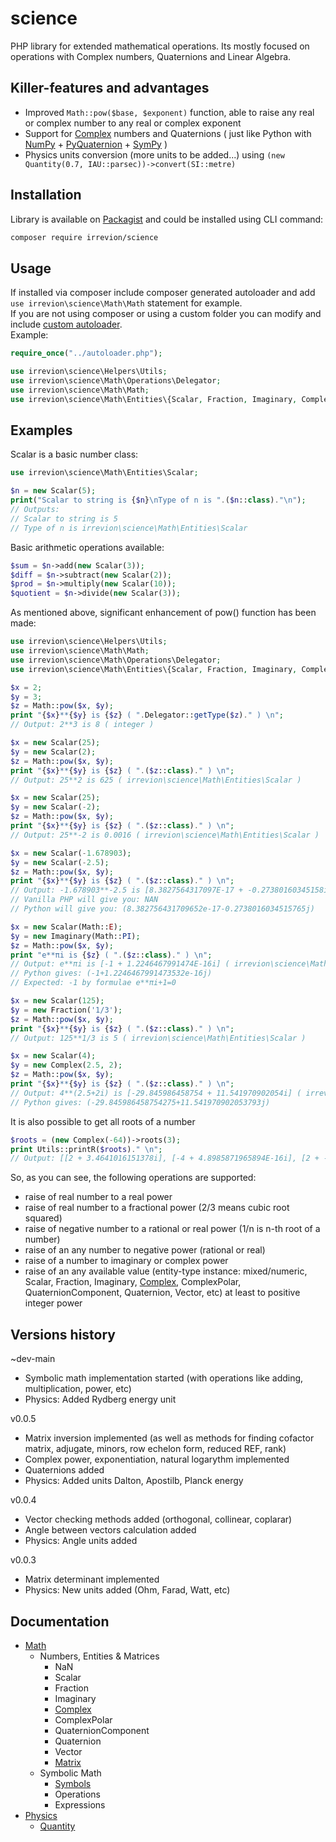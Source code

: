# science
PHP library for extended mathematical operations. Its mostly focused on operations with Complex numbers, Quaternions and Linear Algebra.

## Killer-features and advantages
- Improved `Math::pow($base, $exponent)` function, able to raise any real or complex number to any real or complex exponent
- Support for [Complex](docs/Math/Entities/Complex.md) numbers and Quaternions ( just like Python with [NumPy](https://numpy.org/) + [PyQuaternion](http://kieranwynn.github.io/pyquaternion/) + [SymPy](https://www.sympy.org/) )
- Physics units conversion (more units to be added...) using `(new Quantity(0.7, IAU::parsec))->convert(SI::metre)`

## Installation
Library is available on [Packagist](https://packagist.org/packages/irrevion/science) and could be installed using CLI command:
```bash
composer require irrevion/science
```

## Usage
If installed via composer include composer generated autoloader and add `use irrevion\science\Math\Math` statement for example.  
If you are not using composer or using a custom folder you can modify and include [custom autoloader](https://github.com/irrevion/science/blob/main/dev/autoloader.php).  
Example:
```php
require_once("../autoloader.php");

use irrevion\science\Helpers\Utils;
use irrevion\science\Math\Operations\Delegator;
use irrevion\science\Math\Math;
use irrevion\science\Math\Entities\{Scalar, Fraction, Imaginary, Complex};
```

## Examples
Scalar is a basic number class:
```php
use irrevion\science\Math\Entities\Scalar;

$n = new Scalar(5);
print("Scalar to string is {$n}\nType of n is ".($n::class)."\n");
// Outputs:
// Scalar to string is 5
// Type of n is irrevion\science\Math\Entities\Scalar
```
Basic arithmetic operations available:
```php
$sum = $n->add(new Scalar(3));
$diff = $n->subtract(new Scalar(2));
$prod = $n->multiply(new Scalar(10));
$quotient = $n->divide(new Scalar(3));
```
As mentioned above, significant enhancement of pow() function has been made:
```php
use irrevion\science\Helpers\Utils;
use irrevion\science\Math\Math;
use irrevion\science\Math\Operations\Delegator;
use irrevion\science\Math\Entities\{Scalar, Fraction, Imaginary, Complex};

$x = 2;
$y = 3;
$z = Math::pow($x, $y);
print "{$x}**{$y} is {$z} ( ".Delegator::getType($z)." ) \n";
// Output: 2**3 is 8 ( integer )

$x = new Scalar(25);
$y = new Scalar(2);
$z = Math::pow($x, $y);
print "{$x}**{$y} is {$z} ( ".($z::class)." ) \n";
// Output: 25**2 is 625 ( irrevion\science\Math\Entities\Scalar )

$x = new Scalar(25);
$y = new Scalar(-2);
$z = Math::pow($x, $y);
print "{$x}**{$y} is {$z} ( ".($z::class)." ) \n";
// Output: 25**-2 is 0.0016 ( irrevion\science\Math\Entities\Scalar )

$x = new Scalar(-1.678903);
$y = new Scalar(-2.5);
$z = Math::pow($x, $y);
print "{$x}**{$y} is {$z} ( ".($z::class)." ) \n";
// Output: -1.678903**-2.5 is [8.3827564317097E-17 + -0.27380160345158i] ( irrevion\science\Math\Entities\Complex )
// Vanilla PHP will give you: NAN
// Python will give you: (8.382756431709652e-17-0.2738016034515765j)

$x = new Scalar(Math::E);
$y = new Imaginary(Math::PI);
$z = Math::pow($x, $y);
print "e**πi is {$z} ( ".($z::class)." ) \n";
// Output: e**πi is [-1 + 1.2246467991474E-16i] ( irrevion\science\Math\Entities\Complex )
// Python gives: (-1+1.2246467991473532e-16j)
// Expected: -1 by formulae e**πi+1=0

$x = new Scalar(125);
$y = new Fraction('1/3');
$z = Math::pow($x, $y);
print "{$x}**{$y} is {$z} ( ".($z::class)." ) \n";
// Output: 125**1/3 is 5 ( irrevion\science\Math\Entities\Scalar )

$x = new Scalar(4);
$y = new Complex(2.5, 2);
$z = Math::pow($x, $y);
print "{$x}**{$y} is {$z} ( ".($z::class)." ) \n";
// Output: 4**(2.5+2i) is [-29.845986458754 + 11.541970902054i] ( irrevion\science\Math\Entities\Complex )
// Python gives: (-29.845986458754275+11.541970902053793j)
```
It is also possible to get all roots of a number
```php
$roots = (new Complex(-64))->roots(3);
print Utils::printR($roots)." \n";
// Output: [[2 + 3.4641016151378i], [-4 + 4.8985871965894E-16i], [2 + -3.4641016151378i]]
```
So, as you can see, the following operations are supported:
- raise of real number to a real power
- raise of real number to a fractional power (2/3 means cubic root squared)
- raise of negative number to a rational or real power (1/n is n-th root of a number)
- raise of an any number to negative power (rational or real)
- raise of a number to imaginary or complex power
- raise of an any available value (entity-type instance: mixed/numeric, Scalar, Fraction, Imaginary, [Complex](docs/Math/Entities/Complex.md), ComplexPolar, QuaternionComponent, Quaternion, Vector, etc) at least to positive integer power

## Versions history

~dev-main
- Symbolic math implementation started (with operations like adding, multiplication, power, etc)
- Physics: Added Rydberg energy unit

v0.0.5
- Matrix inversion implemented (as well as methods for finding cofactor matrix, adjugate, minors, row echelon form, reduced REF, rank)
- Complex power, exponentiation, natural logarythm implemented
- Quaternions added
- Physics: Added units Dalton, Apostilb, Planck energy

v0.0.4
- Vector checking methods added (orthogonal, collinear, coplarar)
- Angle between vectors calculation added
- Physics: Angle units added

v0.0.3
- Matrix determinant implemented
- Physics: New units added (Ohm, Farad, Watt, etc)


## Documentation

- [Math](docs/Math/Math.md)
	- Numbers, Entities & Matrices
		- NaN
		- Scalar
		- Fraction
		- Imaginary
		- [Complex](docs/Math/Entities/Complex.md)
		- ComplexPolar
		- QuaternionComponent
		- Quaternion
		- Vector
		- [Matrix](docs/Math/Transformations/Matrix.md)
	- Symbolic Math
		- [Symbols](docs/Math/Symbols/Symbols.md)
		- Operations
		- Expressions
- [Physics](docs/Physics/Physics.md)
	- [Quantity](docs/Physics/Entities/Quantity.md)


<!--
## Support

To support this project you can star this repository, report an issue or contribute your improvements in form of pull request. As an additional form to express your gratitude or appreciation of author efforts if you found this library useful, small donation could be considered to 🐕DOGE [DN7T465V4sxR7hLt7erpfzJdWj4JrsFuFv](https://link.trustwallet.com/send?coin=3&address=DN7T465V4sxR7hLt7erpfzJdWj4JrsFuFv).
-->